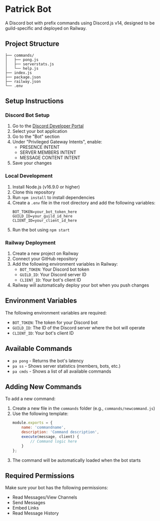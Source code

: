 # Patrick Bot

A Discord bot with prefix commands using Discord.js v14, designed to be guild-specific and deployed on Railway.

## Project Structure

```
├── commands/
│   ├── pong.js
│   ├── serverstats.js
│   └── help.js
├── index.js
├── package.json
├── railway.json
└── .env
```

## Setup Instructions

### Discord Bot Setup
1. Go to the [Discord Developer Portal](https://discord.com/developers/applications)
2. Select your bot application
3. Go to the "Bot" section
4. Under "Privileged Gateway Intents", enable:
   - PRESENCE INTENT
   - SERVER MEMBERS INTENT
   - MESSAGE CONTENT INTENT
5. Save your changes

### Local Development
1. Install Node.js (v16.9.0 or higher)
2. Clone this repository
3. Run `npm install` to install dependencies
4. Create a `.env` file in the root directory and add the following variables:
   ```
   BOT_TOKEN=your_bot_token_here
   GUILD_ID=your_guild_id_here
   CLIENT_ID=your_client_id_here
   ```
5. Run the bot using `npm start`

### Railway Deployment
1. Create a new project on Railway
2. Connect your GitHub repository
3. Add the following environment variables in Railway:
   - `BOT_TOKEN`: Your Discord bot token
   - `GUILD_ID`: Your Discord server ID
   - `CLIENT_ID`: Your bot's client ID
4. Railway will automatically deploy your bot when you push changes

## Environment Variables

The following environment variables are required:

- `BOT_TOKEN`: The token for your Discord bot
- `GUILD_ID`: The ID of the Discord server where the bot will operate
- `CLIENT_ID`: Your bot's client ID

## Available Commands

- `pa pong` - Returns the bot's latency
- `pa ss` - Shows server statistics (members, bots, etc.)
- `pa cmds` - Shows a list of all available commands

## Adding New Commands

To add a new command:
1. Create a new file in the `commands` folder (e.g., `commands/newcommand.js`)
2. Use the following template:
   ```javascript
   module.exports = {
       name: 'commandname',
       description: 'Command description',
       execute(message, client) {
           // Command logic here
       }
   };
   ```
3. The command will be automatically loaded when the bot starts

## Required Permissions

Make sure your bot has the following permissions:
- Read Messages/View Channels
- Send Messages
- Embed Links
- Read Message History 